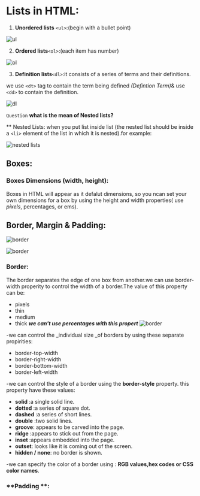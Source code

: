 # Lists in HTML:
1. **Unordered lists** `<ul>`:(begin with a bullet point)

 ![ul](https://image3.slideserve.com/6012517/unordered-lists-in-html-l.jpg)
 
2. **Ordered lists**`<ol>`:(each item has number)
 
![ol](https://th.bing.com/th/id/OIP.2z4UJIwvg9VsCWjKy7fJbgHaFj?pid=ImgDet&w=1024&h=768&rs=1)

3. **Definition lists**`<dl>`:it consists of a series of terms and their definitions. 

we use `<dt>` tag to contain the term being defined _(Defintion Term)_& use `<dd>` to contain the definition. 

 ![dl](https://i.ytimg.com/vi/ZPJ4H1H8okc/maxresdefault.jpg)
 
   `Question` **what is the mean of Nested lists?**
   
   ** Nested Lists: when you put list inside list (the nested list should be inside a `<li>` element of the list in which it is nested).for example:
 
![nested lists](https://th.bing.com/th/id/R3136b9a4be3f2d8f8dd29dc90cfe3c61?rik=sT5BUmXLNDwjzA&pid=ImgRaw)

## Boxes:
### Boxes Dimensions (width, height):

Boxes in HTML will appear as it defalut dimensions, so you ncan set your own dimensions for a box by using the height and width properties( use _pixels_, percentages, or 
ems).

## Border, Margin & Padding:

![border](https://i.ytimg.com/vi/N6GN9M2ZKvM/maxresdefault.jpg)

![border](https://i.ytimg.com/vi/RMNHZsDUZMo/maxresdefault.jpg)

### **Border**:
The border separates the edge of one box from another.we can use border-width properity to control the width of a border.The value of this property can be:
*  pixels
*  thin
* medium
* thick
 **_we can't use percentages with this propert_**
![border](https://user-images.githubusercontent.com/85401880/122681054-2c96aa00-d1fb-11eb-930f-98fa9f7fa786.png)

-we can control the _individual size _of borders by using these separate propirities:

* border-top-width
* border-right-width
* border-bottom-width
* border-left-width

-we can control the style of a border using the **border-style** property. this property have these values:
* **solid** :a single solid line.
* **dotted** :a series of square dot.
* **dashed** :a series of short lines.
* **double** :two solid lines.
* **groove**: appears to be carved into the page.
* **ridge** :appears to stick out from the page.
* **inset** :appears embedded into the page.
* **outset**: looks like it is coming out of the screen.
* **hidden / none**: no border is shown.

-we can specify the color of a border using : **RGB values,hex codes or CSS color names**.


### **Padding **:

